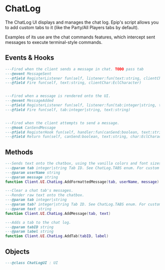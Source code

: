 # ChatLog
The ChatLog UI displays and manages the chat log. Epip's script allows you to add custom tabs to it (like the Party/All Players tabs by default).

Examples of its use are the chat commands features, which intercept sent messages to execute terminal-style commands.

## Events & Hooks

<epip class="ChatLogUI" symbols="Event,Hook">

```lua
---Fired when the client sends a message in chat. TODO pass tab
---@event MessageSent
---@field RegisterListener fun(self, listener:fun(text:string, clientChar:EclCharacter))
---@field Fire fun(self, text:string, clientChar:EclCharacter)


---Fired when a message is rendered onto the UI.
---@event MessageAdded
---@field RegisterListener fun(self, listener:fun(tab:integer|string, text:string))
---@field Fire fun(self, tab:integer|string, text:string)


---Fired when the client attempts to send a message.
---@hook CanSendMessage
---@field RegisterHook fun(self, handler:fun(canSend:boolean, text:string, char:EclCharacter))
---@field Return fun(self, canSend:boolean, text:string, char:EclCharacter)


```
</epip>

## Methods

<epip class="ChatLogUI" symbols="Function">

```lua
---Sends text onto the chatbox, using the vanilla colors and font sizes.
---@param tab integer|string Tab ID. See ChatLog.TABS enum. For custom tabs, use your string ID.
---@param userName string
---@param message string
function Client.UI.ChatLog.AddFormattedMessage(tab, userName, message)

---Clear a chat tab's messages.
---Render raw text onto the chatbox.
---@param tab integer|string
---@param tab? integer|string Tab ID. See ChatLog.TABS enum. For custom tabs, use your string ID. Defaults to current tab.
---@param text string
function Client.UI.ChatLog.AddMessage(tab, text)

---Adds a tab to the chat log.
---@param tabID string
---@param label string
function Client.UI.ChatLog.AddTab(tabID, label)

```
</epip>

## Objects

<epip class="ChatLogUI" symbols="Class">

```lua
---@class ChatLogUI : UI


```
</epip>
